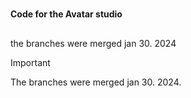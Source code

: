 #
**Code for the Avatar studio**

##
the branches were merged jan 30. 2024
> [!IMPORTANT]
> The branches were merged jan 30. 2024.

